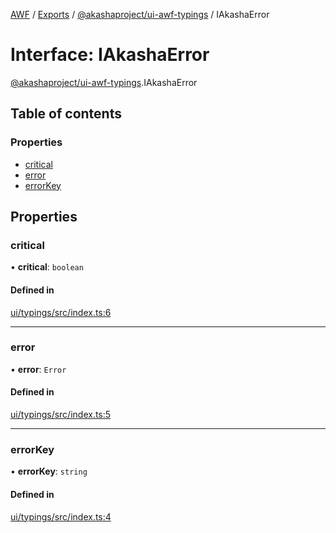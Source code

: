 [AWF](../README.md) / [Exports](../modules.md) / [@akashaproject/ui-awf-typings](../modules/_akashaproject_ui_awf_typings.md) / IAkashaError

# Interface: IAkashaError

[@akashaproject/ui-awf-typings](../modules/_akashaproject_ui_awf_typings.md).IAkashaError

## Table of contents

### Properties

- [critical](_akashaproject_ui_awf_typings.IAkashaError.md#critical)
- [error](_akashaproject_ui_awf_typings.IAkashaError.md#error)
- [errorKey](_akashaproject_ui_awf_typings.IAkashaError.md#errorkey)

## Properties

### critical

• **critical**: `boolean`

#### Defined in

[ui/typings/src/index.ts:6](https://github.com/AKASHAorg/akasha-world-framework/blob/d41b6a20/ui/typings/src/index.ts#L6)

___

### error

• **error**: `Error`

#### Defined in

[ui/typings/src/index.ts:5](https://github.com/AKASHAorg/akasha-world-framework/blob/d41b6a20/ui/typings/src/index.ts#L5)

___

### errorKey

• **errorKey**: `string`

#### Defined in

[ui/typings/src/index.ts:4](https://github.com/AKASHAorg/akasha-world-framework/blob/d41b6a20/ui/typings/src/index.ts#L4)
